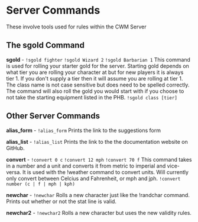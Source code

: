 # Server Commands

These involve tools used for rules within the CWM Server

## The sgold Command
**sgold** - `!sgold fighter` `!sgold Wizard 2` `!sgold Barbarian 1`
	This command is used for rolling your starter gold for the server. Starting gold depends on what tier you are rolling your character at but for new players it is always tier 1. If you don't supply a tier then it will assume you are rolling at tier 1. The class name is not case sensitive but does need to be spelled correctly.
	The command will also roll the gold you would start with if you choose to not take the starting equipment listed in the PHB.
	`!sgold class [tier]`
	

## Other Server Commands

**alias_form** - `!alias_form`
    Prints the link to the suggestions form

**alias_list** - `!alias_list`
    Prints the link to the the documentation website on GitHub.

**convert** - `!convert 0 c` `!convert 12 mph` `!convert 70 f`
	This command takes in a number and a unit and converts it from metric to imperial and vice-versa.
	It is used with the !weather command to convert units.
	Will currently only convert between Celcius and Fahrenheit, or mph and jph.
	`!convert number (c | f | mph | kph)`

**newchar** - `!newchar`
    Rolls a new character just like the !randchar command. Prints out whether or not the stat line is valid.

**newchar2** - `!newchar2`
    Rolls a new character but uses the new validity rules.
